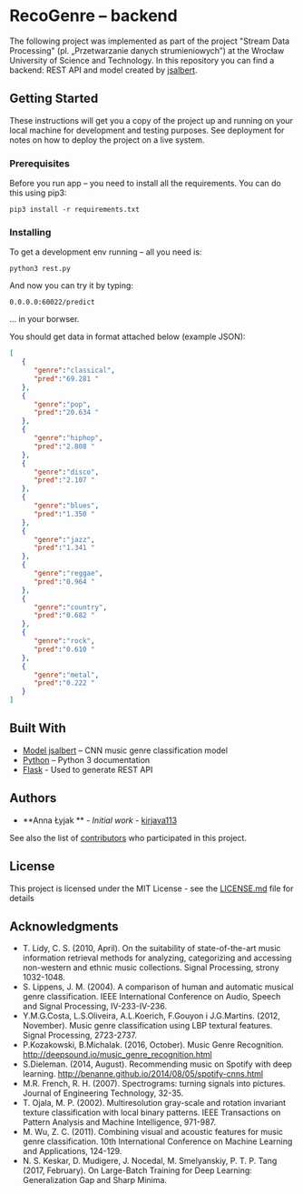 # RecoGenre – backend

The following project was implemented as part of the project "Stream Data Processing" (pl. „Przetwarzanie danych strumieniowych”) at the Wrocław University of Science and Technology.
In this repository you can find a backend: REST API and model created by [jsalbert]( https://github.com/jsalbert/Music-Genre-Classification-with-Deep-Learning).

## Getting Started

These instructions will get you a copy of the project up and running on your local machine for development and testing purposes. See deployment for notes on how to deploy the project on a live system.

### Prerequisites

Before you run app – you need to install all the requirements. You can do this using pip3: 

```
pip3 install -r requirements.txt
```

### Installing

To get a development env running – all you need is:

```
python3 rest.py
```

And now you can try it by typing: 

```
0.0.0.0:60022/predict
```

... in your borwser. 

You should get data in format attached below (example JSON):
```json
[  
   {  
      "genre":"classical",
      "pred":"69.281 "
   },
   {  
      "genre":"pop",
      "pred":"20.634 "
   },
   {  
      "genre":"hiphop",
      "pred":"2.808 "
   },
   {  
      "genre":"disco",
      "pred":"2.107 "
   },
   {  
      "genre":"blues",
      "pred":"1.350 "
   },
   {  
      "genre":"jazz",
      "pred":"1.341 "
   },
   {  
      "genre":"reggae",
      "pred":"0.964 "
   },
   {  
      "genre":"country",
      "pred":"0.682 "
   },
   {  
      "genre":"rock",
      "pred":"0.610 "
   },
   {  
      "genre":"metal",
      "pred":"0.222 "
   }
]
```


## Built With

* [Model jsalbert]( https://github.com/jsalbert/Music-Genre-Classification-with-Deep-Learning) – CNN music genre classification model
* [Python]( https://docs.python.org/3/) – Python 3 documentation
* [Flask]( http://flask.pocoo.org/) - Used to generate REST API

## Authors

* **Anna Łyjak ** - *Initial work* - [kirjava113](https://github.com/kirjava113)

See also the list of [contributors](https://github.com/kirjava113/recoGenre-server/graphs/contributors) who participated in this project.

## License

This project is licensed under the MIT License - see the [LICENSE.md](LICENSE.md) file for details

## Acknowledgments

* T. Lidy, C. S. (2010, April). On the suitability of state-of-the-art music information retrieval methods for analyzing, categorizing and accessing non-western and ethnic music collections. Signal Processing, strony 1032-1048.
* S. Lippens, J. M. (2004). A comparison of human and automatic musical genre classification. IEEE International Conference on Audio, Speech and Signal Processing, IV-233-IV-236.
* Y.M.G.Costa, L.S.Oliveira, A.L.Koerich, F.Gouyon i J.G.Martins. (2012, November). Music genre classification using LBP textural features. Signal Processing, 2723-2737.
* P.Kozakowski, B.Michalak. (2016, October). Music Genre Recognition. http://deepsound.io/music_genre_recognition.html
* S.Dieleman. (2014, August). Recommending music on Spotify with deep learning. http://benanne.github.io/2014/08/05/spotify-cnns.html
* M.R. French, R. H. (2007). Spectrograms: turning signals into pictures. Journal of Engineering Technology, 32-35.
* T. Ojala, M. P. (2002). Multiresolution gray-scale and rotation invariant texture classification with local binary patterns. IEEE Transactions on Pattern Analysis and Machine Intelligence, 971-987.
* M. Wu, Z. C. (2011). Combining visual and acoustic features for music genre classification. 10th International Conference on Machine Learning and Applications, 124-129.
* N. S. Keskar, D. Mudigere, J. Nocedal, M. Smelyanskiy, P. T. P. Tang (2017, February). On Large-Batch Training for Deep Learning: Generalization Gap and Sharp Minima.
